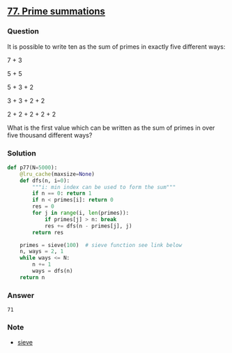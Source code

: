 ## **[77. Prime summations](https://projecteuler.net/problem=77)**

### Question
It is possible to write ten as the sum of primes in exactly five different ways:

7 + 3

5 + 5

5 + 3 + 2

3 + 3 + 2 + 2

2 + 2 + 2 + 2 + 2

What is the first value which can be written as the sum of primes in over five thousand different ways?

### Solution

```python
def p77(N=5000):
    @lru_cache(maxsize=None)
    def dfs(n, i=0):
        """i: min index can be used to form the sum"""
        if n == 0: return 1
        if n < primes[i]: return 0
        res = 0
        for j in range(i, len(primes)):
            if primes[j] > n: break
            res += dfs(n - primes[j], j)
        return res

    primes = sieve(100)  # sieve function see link below
    n, ways = 2, 1
    while ways <= N:
        n += 1
        ways = dfs(n)
    return n
```

### Answer 
`71`

### Note
- [sieve](./10.%20Summation%20of%20primes.md)
